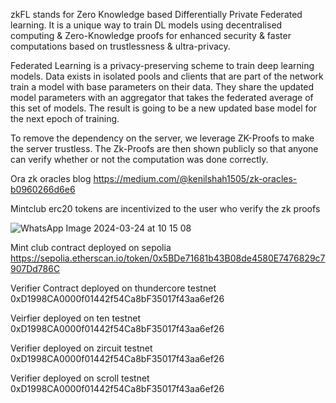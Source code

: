 zkFL stands for Zero Knowledge based Differentially Private Federated learning. It is a unique way to train DL models using decentralised computing & Zero-Knowledge proofs for enhanced security & faster computations based on trustlessness & ultra-privacy.

Federated Learning is a privacy-preserving scheme to train deep learning models. Data exists in isolated pools and clients that are part of the network train a model with base parameters on their data. They share the updated model parameters with an aggregator that takes the federated average of this set of models. The result is going to be a new updated base model for the next epoch of training.

To remove the dependency on the server, we leverage ZK-Proofs to make the server trustless. The Zk-Proofs are then shown publicly so that anyone can verify whether or not the computation was done correctly.

Ora zk oracles blog https://medium.com/@kenilshah1505/zk-oracles-b0960266d6e6

Mintclub erc20 tokens are incentivized to the user who verify the zk proofs 

![WhatsApp Image 2024-03-24 at 10 15 08](https://github.com/deepshah9696/FedLearning/assets/136230373/300933dc-f6b6-490d-a1a3-e29a3a770642)

Mint club contract deployed on sepolia
 https://sepolia.etherscan.io/token/0x5BDe71681b43B08de4580E7476829c7907Dd786C


Verifier Contract deployed on thundercore testnet 0xD1998CA0000f01442f54Ca8bF35017f43aa6ef26

Veirfier deployed on ten testnet  0xD1998CA0000f01442f54Ca8bF35017f43aa6ef26 

Verifier deployed on zircuit testnet 0xD1998CA0000f01442f54Ca8bF35017f43aa6ef26

Verifier deployed on scroll testnet 0xD1998CA0000f01442f54Ca8bF35017f43aa6ef26
